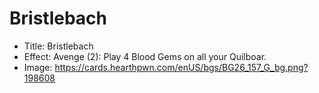 # Bristlebach
- Title:  Bristlebach
- Effect:  Avenge (2): Play 4 Blood Gems on all your Quilboar.
- Image:  https://cards.hearthpwn.com/enUS/bgs/BG26_157_G_bg.png?198608
